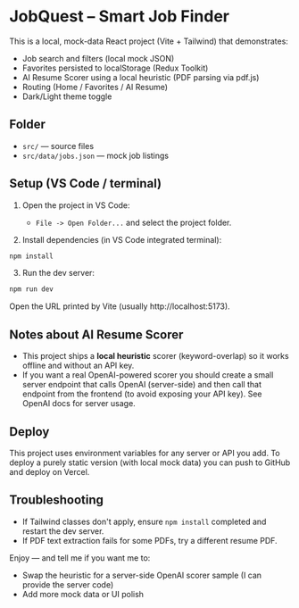 # JobQuest – Smart Job Finder

This is a local, mock-data React project (Vite + Tailwind) that demonstrates:
- Job search and filters (local mock JSON)
- Favorites persisted to localStorage (Redux Toolkit)
- AI Resume Scorer using a local heuristic (PDF parsing via pdf.js)
- Routing (Home / Favorites / AI Resume)
- Dark/Light theme toggle

## Folder
- `src/` — source files
- `src/data/jobs.json` — mock job listings

## Setup (VS Code / terminal)

1. Open the project in VS Code:
   - `File -> Open Folder...` and select the project folder.

2. Install dependencies (in VS Code integrated terminal):
```bash
npm install
```

3. Run the dev server:
```bash
npm run dev
```
Open the URL printed by Vite (usually http://localhost:5173).

## Notes about AI Resume Scorer
- This project ships a **local heuristic** scorer (keyword-overlap) so it works offline and without an API key.
- If you want a real OpenAI-powered scorer you should create a small server endpoint that calls OpenAI (server-side) and then call that endpoint from the frontend (to avoid exposing your API key). See OpenAI docs for server usage.

## Deploy
This project uses environment variables for any server or API you add. To deploy a purely static version (with local mock data) you can push to GitHub and deploy on Vercel.

## Troubleshooting
- If Tailwind classes don't apply, ensure `npm install` completed and restart the dev server.
- If PDF text extraction fails for some PDFs, try a different resume PDF.

Enjoy — and tell me if you want me to:
- Swap the heuristic for a server-side OpenAI scorer sample (I can provide the server code)
- Add more mock data or UI polish
